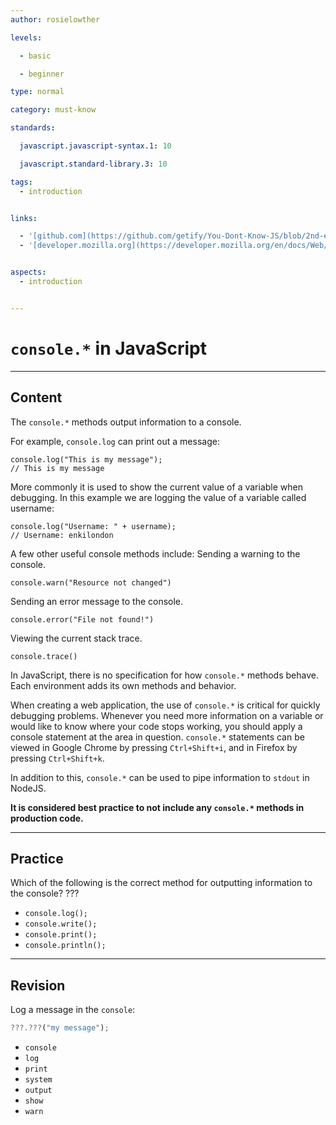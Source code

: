 ```yaml
---
author: rosielowther

levels:

  - basic

  - beginner

type: normal

category: must-know

standards:

  javascript.javascript-syntax.1: 10

  javascript.standard-library.3: 10

tags:
  - introduction


links:

  - '[github.com](https://github.com/getify/You-Dont-Know-JS/blob/2nd-ed/sync-async/ch1.md){website}'
  - '[developer.mozilla.org](https://developer.mozilla.org/en/docs/Web/API/Console/log){website}'


aspects:
  - introduction


---
```


# `console.*` in JavaScript

---
## Content

The `console.*` methods output information to a console.

For example, `console.log` can print out a message:
```
console.log("This is my message");
// This is my message
```

 More commonly it is used to show the current value of a variable when debugging. In this example we are logging the value of a variable called username:
```
console.log("Username: " + username);
// Username: enkilondon
```

A few other useful console methods include:
Sending a warning to the console.
```
console.warn("Resource not changed")
```
Sending an error message to the console.
```
console.error("File not found!")
```
Viewing the current stack trace.
```
console.trace()
```


In JavaScript, there is no specification for how `console.*` methods behave. Each environment adds its own methods and behavior.

When creating a web application, the use of `console.*` is critical for quickly debugging problems. Whenever you need more information on a variable or would like to know where your code stops working, you should apply a console statement at the area in question. `console.*` statements can be viewed in Google Chrome by pressing `Ctrl+Shift+i`, and in Firefox by pressing `Ctrl+Shift+k`.

In addition to this, `console.*` can be used to pipe information to `stdout` in NodeJS.

**It is considered best practice to not include any `console.*` methods in production code.**

---
## Practice

Which of the following is the correct method for outputting information to the console? ???


* `console.log();`
* `console.write();`
* `console.print();`
* `console.println();`

---
## Revision

Log a message in the `console`:
```javascript
???.???("my message");
```


* `console`
* `log`
* `print`
* `system`
* `output`
* `show`
* `warn`
 
